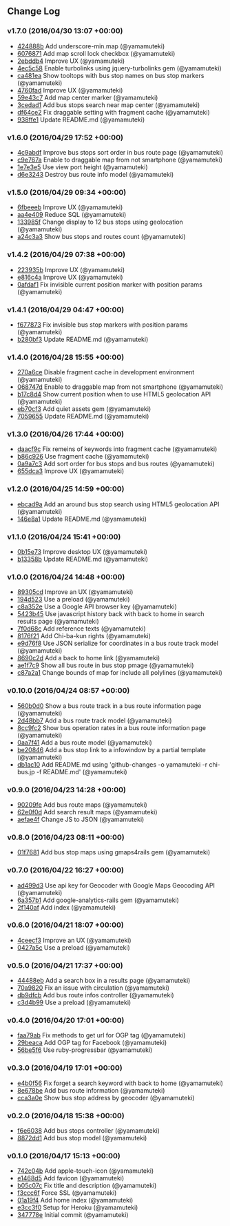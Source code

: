 ## Change Log

### v1.7.0 (2016/04/30 13:07 +00:00)
- [424888b](https://github.com/yamamuteki/chi-bus.jp/commit/424888befe0bd952b68e0f3a74f48d04bf2ca767) Add underscore-min.map (@yamamuteki)
- [6076871](https://github.com/yamamuteki/chi-bus.jp/commit/60768710b6ba3e08baba15df7e59767c2af057cf) Add map scroll lock checkbox (@yamamuteki)
- [2ebddb4](https://github.com/yamamuteki/chi-bus.jp/commit/2ebddb4440fae93c32dd8c20c4000895208f0ed9) Improve UX (@yamamuteki)
- [4ec5c58](https://github.com/yamamuteki/chi-bus.jp/commit/4ec5c58023e45973d7aa717fb8e724b838488261) Enable turbolinks using jquery-turbolinks gem (@yamamuteki)
- [ca481ea](https://github.com/yamamuteki/chi-bus.jp/commit/ca481ea1ffe37b5d3b5868dba68cdd6dbf8546c0) Show tooltops with bus stop names on bus stop markers (@yamamuteki)
- [4760fad](https://github.com/yamamuteki/chi-bus.jp/commit/4760fad3efbdb7fea6cf11d7c20dc16dc66b8ef8) Improve UX (@yamamuteki)
- [59e43c7](https://github.com/yamamuteki/chi-bus.jp/commit/59e43c75d889fec9a77806fee72032aec116a889) Add map center marker (@yamamuteki)
- [3cedad1](https://github.com/yamamuteki/chi-bus.jp/commit/3cedad110c1cc5355eff0816e95986248ee7a70a) Add bus stops search near map center (@yamamuteki)
- [df64ce2](https://github.com/yamamuteki/chi-bus.jp/commit/df64ce2e31513827e505bc0b3fe82d871ee9d43e) Fix draggable setting with fragment cache (@yamamuteki)
- [938ffe1](https://github.com/yamamuteki/chi-bus.jp/commit/938ffe1a7c0035bdbe339b3a1e7d834c9877c0b1) Update README.md (@yamamuteki)

### v1.6.0 (2016/04/29 17:52 +00:00)
- [4c9abdf](https://github.com/yamamuteki/chi-bus.jp/commit/4c9abdf15d71a1b4d074685977338ca7dff49389) Improve bus stops sort order in bus route page (@yamamuteki)
- [c9e767a](https://github.com/yamamuteki/chi-bus.jp/commit/c9e767af8e802b9db75bce5b1933a2c8a9395b69) Enable to draggable map from not smartphone (@yamamuteki)
- [1e7e3e5](https://github.com/yamamuteki/chi-bus.jp/commit/1e7e3e57adb65ed7dc2739f77ef603b7bf739655) Use view port height (@yamamuteki)
- [d6e3243](https://github.com/yamamuteki/chi-bus.jp/commit/d6e3243004f0bf58eef468b4d6490f4b96c11500) Destroy bus route info model (@yamamuteki)

### v1.5.0 (2016/04/29 09:34 +00:00)
- [6fbeeeb](https://github.com/yamamuteki/chi-bus.jp/commit/6fbeeeb5de57f70f8dc9f09f23ae6112e70f4dbe) Improve UX (@yamamuteki)
- [aa4e409](https://github.com/yamamuteki/chi-bus.jp/commit/aa4e40905a8521aaab39be94d10b8508cfc1bae5) Reduce SQL (@yamamuteki)
- [133985f](https://github.com/yamamuteki/chi-bus.jp/commit/133985f1bc6d0e0f7c49d8a5ce9be0347eb63a12) Change display to 12 bus stops using geolocation (@yamamuteki)
- [a24c3a3](https://github.com/yamamuteki/chi-bus.jp/commit/a24c3a3f89877d894fdc9e11aa4f577267349202) Show bus stops and routes count (@yamamuteki)

### v1.4.2 (2016/04/29 07:38 +00:00)
- [223935b](https://github.com/yamamuteki/chi-bus.jp/commit/223935b6d65541ea85d0fac3ba9115fa5ad8c9ec) Improve UX (@yamamuteki)
- [e816c4a](https://github.com/yamamuteki/chi-bus.jp/commit/e816c4a5d39f97cce17f136341945bbefb1d00e5) Improve UX (@yamamuteki)
- [0afdaf1](https://github.com/yamamuteki/chi-bus.jp/commit/0afdaf1260ba3f4546df3cc0029c4c40322ceab4) Fix invisible current position marker with position params (@yamamuteki)

### v1.4.1 (2016/04/29 04:47 +00:00)
- [f677873](https://github.com/yamamuteki/chi-bus.jp/commit/f6778733b8912d3f765e5897a8c883165cb5f9cb) Fix invisible bus stop markers with position params (@yamamuteki)
- [b280bf3](https://github.com/yamamuteki/chi-bus.jp/commit/b280bf39f60b67759d1f081e42c1d64ec4623332) Update README.md (@yamamuteki)

### v1.4.0 (2016/04/28 15:55 +00:00)
- [270a6ce](https://github.com/yamamuteki/chi-bus.jp/commit/270a6cecae4bdfa781d01e2b178b7c80481286c2) Disable fragment cache in development environment (@yamamuteki)
- [068747d](https://github.com/yamamuteki/chi-bus.jp/commit/068747d1fd4a0c8e9c4896fa7ff11eb22a6a80f7) Enable to draggable map from not smartphone (@yamamuteki)
- [b17c8d4](https://github.com/yamamuteki/chi-bus.jp/commit/b17c8d4c60d8cf8e71d55dd62705e00896b2388a) Show current position when to use HTML5 geolocation API (@yamamuteki)
- [eb70cf3](https://github.com/yamamuteki/chi-bus.jp/commit/eb70cf3b6b4da3b9b238101c921505e6efdb252d) Add quiet assets gem (@yamamuteki)
- [7059655](https://github.com/yamamuteki/chi-bus.jp/commit/70596557de807cf192cb97d4fd601c2b17278698) Update README.md (@yamamuteki)

### v1.3.0 (2016/04/26 17:44 +00:00)
- [daacf9c](https://github.com/yamamuteki/chi-bus.jp/commit/daacf9cf101b251e38869726d7ea9d178b6a9969) Fix remeins of keywords into fragment cache (@yamamuteki)
- [b86c926](https://github.com/yamamuteki/chi-bus.jp/commit/b86c926233d1ee075d30f360af41dc84bb220058) Use fragment cache (@yamamuteki)
- [0a9a7c3](https://github.com/yamamuteki/chi-bus.jp/commit/0a9a7c310d01ab5b229a6fcaa3559cdf5c4aa540) Add sort order for bus stops and bus routes (@yamamuteki)
- [655dca3](https://github.com/yamamuteki/chi-bus.jp/commit/655dca3a517b05cb5cce58fbbcb8d593d60a9cee) Improve UX (@yamamuteki)

### v1.2.0 (2016/04/25 14:59 +00:00)
- [ebcad9a](https://github.com/yamamuteki/chi-bus.jp/commit/ebcad9a469f8bb9f8a97ccd756227ff162c35283) Add an around bus stop search using HTML5 geolocation API (@yamamuteki)
- [146e8a1](https://github.com/yamamuteki/chi-bus.jp/commit/146e8a1d30530069da1e05e51dc04557e1bc0ab4) Update README.md (@yamamuteki)

### v1.1.0 (2016/04/24 15:41 +00:00)
- [0b15e73](https://github.com/yamamuteki/chi-bus.jp/commit/0b15e730b14daeb3b141341ff675a73031259eb0) Improve desktop UX (@yamamuteki)
- [b13358b](https://github.com/yamamuteki/chi-bus.jp/commit/b13358b4fcc39c2dff18de43d5e7feaa8ca7f62c) Update README.md (@yamamuteki)

### v1.0.0 (2016/04/24 14:48 +00:00)
- [89305cd](https://github.com/yamamuteki/chi-bus.jp/commit/89305cdb74c8bb4262366e97aafca6c0ea2a1fb7) Improve an UX (@yamamuteki)
- [194d523](https://github.com/yamamuteki/chi-bus.jp/commit/194d523713fe15552d48d5b2d39801d1fb57420c) Use a preload (@yamamuteki)
- [c8a352e](https://github.com/yamamuteki/chi-bus.jp/commit/c8a352ebca075a8db10f7a064b5aeceee41b83a5) Use a Google API browser key (@yamamuteki)
- [5423b45](https://github.com/yamamuteki/chi-bus.jp/commit/5423b4541b3ab7badab0b451670049554c232478) Use javascript history back with back to home in search results page (@yamamuteki)
- [7f0d68c](https://github.com/yamamuteki/chi-bus.jp/commit/7f0d68c6826fc34633814107f83f85cecd0c5e2f) Add reference texts (@yamamuteki)
- [8176f21](https://github.com/yamamuteki/chi-bus.jp/commit/8176f213fc5c719aa07d75b9353544a8aad7f8a1) Add Chi-ba-kun rights (@yamamuteki)
- [e9d76f8](https://github.com/yamamuteki/chi-bus.jp/commit/e9d76f84e89949e2d99b27b832d77e804321b978) Use JSON serialize for coordinates in a bus route track model (@yamamuteki)
- [8690c2d](https://github.com/yamamuteki/chi-bus.jp/commit/8690c2dbc3260ed13685feb5aab88e20b4251529) Add a back to home link (@yamamuteki)
- [ae1f7c9](https://github.com/yamamuteki/chi-bus.jp/commit/ae1f7c9ddeb213616a8987d5d83681b5262f727a) Show all bus route in bus stop pmage (@yamamuteki)
- [c87a2a1](https://github.com/yamamuteki/chi-bus.jp/commit/c87a2a148217b92cf5455ccf18e0297c76d43939) Change bounds of map for include all polylines (@yamamuteki)

### v0.10.0 (2016/04/24 08:57 +00:00)
- [560b0d0](https://github.com/yamamuteki/chi-bus.jp/commit/560b0d06fbf9f45c174625233d008367df1c53c2) Show a bus route track in a bus route information page (@yamamuteki)
- [2d48bb7](https://github.com/yamamuteki/chi-bus.jp/commit/2d48bb7955f8869da7d3bf5645c11696ded8192c) Add a bus route track model (@yamamuteki)
- [8cc9fc2](https://github.com/yamamuteki/chi-bus.jp/commit/8cc9fc209b1ed3414a2f0822367ed499b15140c5) Show bus operation rates in a bus route information page (@yamamuteki)
- [0aa7f41](https://github.com/yamamuteki/chi-bus.jp/commit/0aa7f4148f16f84322d0740e044fc78b54fd613b) Add a bus route model (@yamamuteki)
- [be20846](https://github.com/yamamuteki/chi-bus.jp/commit/be20846517014d575e8603024a7e20195b499d25) Add a bus stop link to a infowindow by a partial template (@yamamuteki)
- [db1ac10](https://github.com/yamamuteki/chi-bus.jp/commit/db1ac10b3d6332bd75e35ec7bb0a5eb690e1f74e) Add README.md using 'github-changes -o yamamuteki -r chi-bus.jp -f README.md' (@yamamuteki)

### v0.9.0 (2016/04/23 14:28 +00:00)
- [90209fe](https://github.com/yamamuteki/chi-bus.jp/commit/90209fe8152cc83b98ddab4052eb8b6acf367ae2) Add bus route maps (@yamamuteki)
- [62e0f0d](https://github.com/yamamuteki/chi-bus.jp/commit/62e0f0dfbd8b2279aa35e37582e007fa60837f15) Add search result maps (@yamamuteki)
- [aefae4f](https://github.com/yamamuteki/chi-bus.jp/commit/aefae4ff1964e934a753ef8d6ad1c3e3b83ae2e6) Change JS to JSON (@yamamuteki)

### v0.8.0 (2016/04/23 08:11 +00:00)
- [01f7681](https://github.com/yamamuteki/chi-bus.jp/commit/01f7681fde895efb9d0fa45faeb491080a13a0aa) Add bus stop maps using gmaps4rails gem (@yamamuteki)

### v0.7.0 (2016/04/22 16:27 +00:00)
- [ad499d3](https://github.com/yamamuteki/chi-bus.jp/commit/ad499d30bfddd361973f591196bee7163fb2eee7) Use api key for Geocoder with Google Maps Geocoding API (@yamamuteki)
- [6a357b1](https://github.com/yamamuteki/chi-bus.jp/commit/6a357b19fd31d7d7fa9875272d3335001057eaeb) Add google-analytics-rails gem (@yamamuteki)
- [2f140af](https://github.com/yamamuteki/chi-bus.jp/commit/2f140af704e123a1546343c8f8aba6d08f29f110) Add index (@yamamuteki)

### v0.6.0 (2016/04/21 18:07 +00:00)
- [4ceecf3](https://github.com/yamamuteki/chi-bus.jp/commit/4ceecf328eacb6769bb03fc989cbf3cbd6221e83) Improve an UX (@yamamuteki)
- [0427a5c](https://github.com/yamamuteki/chi-bus.jp/commit/0427a5c7eae4f1513a4441e4d4300f39690280cf) Use a preload (@yamamuteki)

### v0.5.0 (2016/04/21 17:37 +00:00)
- [44488eb](https://github.com/yamamuteki/chi-bus.jp/commit/44488ebc17e9b0f6f9442c7616930cc48d5c2c83) Add a search box in a results page (@yamamuteki)
- [70a9820](https://github.com/yamamuteki/chi-bus.jp/commit/70a98201a4bc32ca6de8c30cadfad507f4638303) Fix an issue with circulation (@yamamuteki)
- [db9dfcb](https://github.com/yamamuteki/chi-bus.jp/commit/db9dfcb1940c27959aa8c66a30fddb6a0a7b0abc) Add bus route infos controller (@yamamuteki)
- [c3d4b99](https://github.com/yamamuteki/chi-bus.jp/commit/c3d4b99a8334a669269b286b8064eef0f53f6c07) Use a preload (@yamamuteki)

### v0.4.0 (2016/04/20 17:01 +00:00)
- [faa79ab](https://github.com/yamamuteki/chi-bus.jp/commit/faa79ab830db526e18bf7ea5b11ed52644a900bf) Fix methods to get url for OGP tag (@yamamuteki)
- [29beaca](https://github.com/yamamuteki/chi-bus.jp/commit/29beacaa9c6660a38cf566a1cecb3906801ec093) Add OGP tag for Facebook (@yamamuteki)
- [56be5f6](https://github.com/yamamuteki/chi-bus.jp/commit/56be5f6426402dcdecd4856df9d70c8b2c911487) Use ruby-progressbar (@yamamuteki)

### v0.3.0 (2016/04/19 17:01 +00:00)
- [e4b0f56](https://github.com/yamamuteki/chi-bus.jp/commit/e4b0f56dfdd32c13e35c036f001dab9cd15044eb) Fix forget a search keyword with back to home (@yamamuteki)
- [8e678be](https://github.com/yamamuteki/chi-bus.jp/commit/8e678be412c88e137617d59244d7a74ada844407) Add bus route information (@yamamuteki)
- [cca3a0e](https://github.com/yamamuteki/chi-bus.jp/commit/cca3a0efacaabc53da2fa78cf3c68b48bfcb9811) Show bus stop address by geocoder (@yamamuteki)

### v0.2.0 (2016/04/18 15:38 +00:00)
- [f6e6038](https://github.com/yamamuteki/chi-bus.jp/commit/f6e6038044344b08f20b7d3c4ef1ae5620652f55) Add bus stops controller (@yamamuteki)
- [8872dd1](https://github.com/yamamuteki/chi-bus.jp/commit/8872dd1a2b400df3c9eb1c4d868e9bcfa91e0c98) Add bus stop model (@yamamuteki)

### v0.1.0 (2016/04/17 15:13 +00:00)
- [742c04b](https://github.com/yamamuteki/chi-bus.jp/commit/742c04baafa29a3a9e2624bccaa2bcb4816704f3) Add apple-touch-icon (@yamamuteki)
- [e1468d5](https://github.com/yamamuteki/chi-bus.jp/commit/e1468d581048d82ef917d956afda471a648d7731) Add favicon (@yamamuteki)
- [b05c07c](https://github.com/yamamuteki/chi-bus.jp/commit/b05c07ca2fea19a5d0a5db282bde37d53b202248) Fix title and description (@yamamuteki)
- [f3ccc6f](https://github.com/yamamuteki/chi-bus.jp/commit/f3ccc6f705bb37c5bdbec1c072075b0f396fc7c9) Force SSL (@yamamuteki)
- [01a19f4](https://github.com/yamamuteki/chi-bus.jp/commit/01a19f4128f5cfa012e112aa12839c0a13f7a323) Add home index (@yamamuteki)
- [e3cc3f0](https://github.com/yamamuteki/chi-bus.jp/commit/e3cc3f0316e738e594bed9ed24ad2ef3147836fb) Setup for Heroku (@yamamuteki)
- [347778e](https://github.com/yamamuteki/chi-bus.jp/commit/347778e8de5cd26557352f4e753d9627f8ca6938) Initial commit (@yamamuteki)